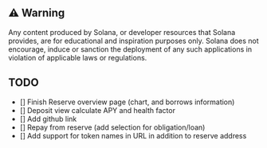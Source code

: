 ## ⚠️ Warning

Any content produced by Solana, or developer resources that Solana provides, are for educational and inspiration purposes only. Solana does not encourage, induce or sanction the deployment of any such applications in violation of applicable laws or regulations.

## TODO

- [] Finish Reserve overview page (chart, and borrows information)
- [] Deposit view calculate APY and health factor
- [] Add github link
- [] Repay from reserve (add selection for obligation/loan)
- [] Add support for token names in URL in addition to reserve address
